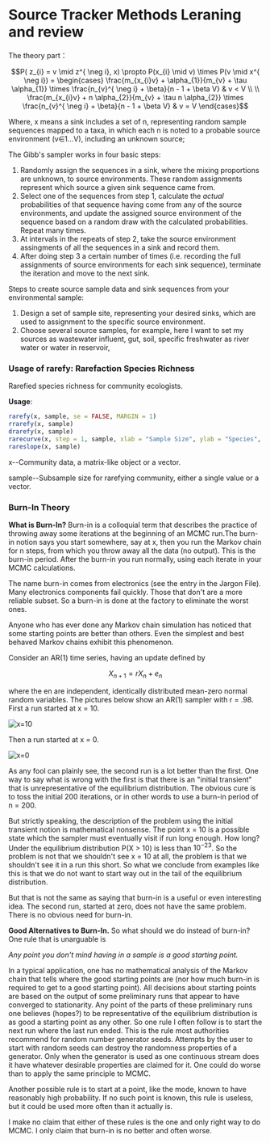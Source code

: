 # Source Tracker Methods Leraning and review


The theory part：

$$P( z_{i} = v \mid  z^{ \neg i}, x)  \propto P(x_{i} \mid v)  \times P(v \mid x^{ \neg i}) = \begin{cases}
\frac{m_{x_{i}v} + \alpha_{1}}{m_{v} + \tau \alpha_{1}} \times \frac{n_{v}^{ \neg i} + \beta}{n - 1 + \beta V} & v < V
\\
\\
\frac{m_{x_{i}v} + n \alpha_{2}}{m_{v} + \tau n \alpha_{2}} \times \frac{n_{v}^{ \neg i} + \beta}{n - 1 + \beta V} & v = V
\end{cases}$$

Where, x means a sink includes a set of n, representing random sample sequences mapped to a taxa, in which each n is noted to a probable source environment (v∈1…V), including an unknown source; 

The Gibb's sampler works in four basic steps: 
1. Randomly assign the sequences in a sink, where the mixing proportions are unknown, to source environments. These random assignments represent which source a given sink sequence came from.
2. Select one of the sequences from step 1, calculate the *actual* probabilities of that sequence having come from any of the source environments, and update the assigned source environment of the sequence based on a random draw with the calculated probabilities. Repeat many times. 
3. At intervals in the repeats of step 2, take the source environment assingments of all the sequences in a sink and record them. 
4. After doing step 3 a certain number of times (i.e. recording the full assignments of source environments for each sink sequence), terminate the iteration and move to the next sink.  


Steps to create source sample data and sink sequences from your environmental sample:
1.	Design a set of sample site, representing your desired sinks, which are used to assignment to the specific source environment.
2.	Choose several source samples, for example, here I want to set my sources as wastewater influent, gut, soil, specific freshwater as river water or water in reservoir, 


### Usage of rarefy: Rarefaction Species Richness
Rarefied species richness for community ecologists.

**Usage**:
```r
rarefy(x, sample, se = FALSE, MARGIN = 1)
rrarefy(x, sample)
drarefy(x, sample)
rarecurve(x, step = 1, sample, xlab = "Sample Size", ylab = "Species", label = TRUE, col, lty, ...)
rareslope(x, sample)
```
x--Community data, a matrix-like object or a vector. 

sample--Subsample size for rarefying community, either a single value or a vector.

### Burn-In Theory
**What is Burn-In?**
Burn-in is a colloquial term that describes the practice of throwing away some iterations at the beginning of an MCMC run.The burn-in notion says you start somewhere, say at x, then you run the Markov chain for n steps, from which you throw away all the data (no output). This is the burn-in period. After the burn-in you run normally, using each iterate in your MCMC calculations.

The name burn-in comes from electronics (see the entry in the Jargon File). Many electronics components fail quickly. Those that don't are a more reliable subset. So a burn-in is done at the factory to eliminate the worst ones.

Anyone who has ever done any Markov chain simulation has noticed that some starting points are better than others. Even the simplest and best behaved Markov chains exhibit this phenomenon.

Consider an AR(1) time series, having an update defined by

$$X_{n+1}=rX_n+e_n$$

where the en are independent, identically distributed mean-zero normal random variables. The pictures below show an AR(1) sampler with r = .98. First a run started at x = 10.

![x=10](http://users.stat.umn.edu/~geyer/mcmc/ten.gif)

Then a run started at x = 0.

![x=0](http://users.stat.umn.edu/~geyer/mcmc/zero.gif)

As any fool can plainly see, the second run is a lot better than the first. One way to say what is wrong with the first is that there is an "initial transient" that is unrepresentative of the equilibrium distribution. The obvious cure is to toss the initial 200 iterations, or in other words to use a burn-in period of n = 200.

But strictly speaking, the description of the problem using the initial transient notion is mathematical nonsense. The point x = 10 is a possible state which the sampler must eventually visit if run long enough. How long? Under the equilibrium distribution P(X > 10) is less than $10^{−23}$. So the problem is not that we shouldn't see x = 10 at all, the problem is that we shouldn't see it in a run this short. So what we conclude from examples like this is that we do not want to start way out in the tail of the equilibrium distribution.

But that is not the same as saying that burn-in is a useful or even interesting idea. The second run, started at zero, does not have the same problem. There is no obvious need for burn-in.

**Good Alternatives to Burn-In.**
So what should we do instead of burn-in? One rule that is unarguable is

*Any point you don't mind having in a sample is a good starting point.*

In a typical application, one has no mathematical analysis of the Markov chain that tells where the good starting points are (nor how much burn-in is required to get to a good starting point). All decisions about starting points are based on the output of some preliminary runs that appear to have converged to stationarity. Any point of the parts of these preliminary runs one believes (hopes?) to be representative of the equilibrium distribution is as good a starting point as any other.
So one rule I often follow is to start the next run where the last run ended. This is the rule most authorities recommend for random number generator seeds. Attempts by the user to start with random seeds can destroy the randomness properties of a generator. Only when the generator is used as one continuous stream does it have whatever desirable properties are claimed for it. One could do worse than to apply the same principle to MCMC.

Another possible rule is to start at a point, like the mode, known to have reasonably high probability. If no such point is known, this rule is useless, but it could be used more often than it actually is.

I make no claim that either of these rules is the one and only right way to do MCMC. I only claim that burn-in is no better and often worse.